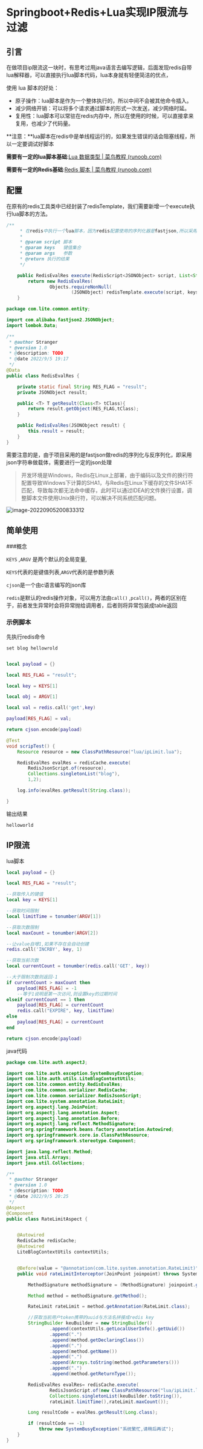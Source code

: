 # Springboot+Redis+Lua实现IP限流与过滤



## 引言

在做项目ip限流这一块时，有思考过用java语言去编写逻辑，后面发现redis自带lua解释器，可以直接执行lua脚本代码，lua本身就有轻便简洁的优点，

使用 lua 脚本的好处：

- 原子操作：lua脚本是作为一个整体执行的，所以中间不会被其他命令插入。
- 减少网络开销：可以将多个请求通过脚本的形式一次发送，减少网络时延。
- 复用性：lua脚本可以常驻在redis内存中，所以在使用的时候，可以直接拿来复用，也减少了代码量。

**注意：**lua脚本在redis中是单线程运行的，如果发生错误的话会阻塞线程，所以一定要调试好脚本

**需要有一定的lua脚本基础**:[Lua 数据类型 | 菜鸟教程 (runoob.com)](https://www.runoob.com/lua/lua-data-types.html)

**需要有一定的Redis基础**:[Redis 脚本 | 菜鸟教程 (runoob.com)](https://www.runoob.com/redis/redis-scripting.html)



## 配置

在原有的redis工具类中已经封装了redisTemplate，我们需要新增一个execute执行lua脚本的方法。

```java
/**
     * 在redis中执行一个lua脚本，因为redis配置使用的序列化器是fastjson,所以采用json格式来进行序列化
     *
     * @param script 脚本
     * @param keys   键值集合
     * @param args   参数
     * @return 执行的结果
     */

    public RedisEvalRes execute(RedisScript<JSONObject> script, List<String> keys, Object... args) {
        return new RedisEvalRes(
                Objects.requireNonNull(
                        (JSONObject) redisTemplate.execute(script, keys, args)));
    }
```

```java
package com.lite.common.entity;

import com.alibaba.fastjson2.JSONObject;
import lombok.Data;

/**
 * @author Stranger
 * @version 1.0
 * @description: TODO
 * @date 2022/9/5 19:17
 */
@Data
public class RedisEvalRes {

    private static final String RES_FLAG = "result";
    private JSONObject result;

    public <T> T getResult(Class<T> tClass){
        return result.getObject(RES_FLAG,tClass);
    }

    public RedisEvalRes(JSONObject result) {
        this.result = result;
    }
}

```

需要注意的是，由于项目采用的是fastjson做redis的序列化与反序列化，即采用json字符串做载体，需要进行一定的json处理



> 开发环境是Windows，Redis在Linux上部署，由于编码以及文件的换行符配置导致Windows下计算的SHA1，与Redis在Linux下缓存的文件SHA1不匹配，导致每次都无法命中缓存，此时可以通过IDEA的文件换行设置，调整脚本文件使用Unix换行符，可以解决不同系统匹配问题。

![image-20220905200833312](assets/Redis%E8%84%9A%E6%9C%AC/image-20220905200833312.png)

## 简单使用



###概念

`KEYS` ,`ARGV` 是两个默认的全局变量,

`KEYS`代表的是键值列表,`ARGV`代表的是参数列表

`cjson`是一个由c语言编写的json库

`redis`是默认的redis操作对象，可以用方法由`call()` ,`pcall()`，两者的区别在于，前者发生异常时会将异常抛给调用者，后者则将异常包装成table返回



### 示例脚本

先执行redis命令

```
set blog hellowrold
```

```lua

local payload = {}

local RES_FLAG = "result";

local key = KEYS[1]

local obj = ARGV[1]

local val = redis.call('get',key)

payload[RES_FLAG] = val;

return cjson.encode(payload)

```

```java
@Test
void scripTest() {
    Resource resource = new ClassPathResource("lua/ipLimit.lua");

    RedisEvalRes evalRes = redisCache.execute(
        RedisJsonScript.of(resource),
        Collections.singletonList("blog"),
        1,2);

    log.info(evalRes.getResult(String.class));

}
```

输出结果

```
helloworld
```



## IP限流



lua脚本

```lua
local payload = {}

local RES_FLAG = "result";

--获取传入的键值
local key = KEYS[1]

--获取时间限制
local limitTime = tonumber(ARGV[1])

--获取次数限制
local maxCount = tonumber(ARGV[2])

--让value自增1,如果不存在会自动创建
redis.call('INCRBY', key, 1)

--获取当前次数
local currentCount = tonumber(redis.call('GET', key))

--大于限制次数则返回-1
if currentCount > maxCount then
    payload[RES_FLAG] = -1
    --等于1说明是第一次访问,则设置key的过期时间
elseif currentCount == 1 then
    payload[RES_FLAG] = currentCount
    redis.call("EXPIRE", key, limitTime)
else
    payload[RES_FLAG] = currentCount
end

return cjson.encode(payload)

```



java代码

```java
package com.lite.auth.aspectJ;

import com.lite.auth.exception.SystemBusyException;
import com.lite.auth.utils.LiteBlogContextUtils;
import com.lite.common.entity.RedisEvalRes;
import com.lite.common.serializer.RedisCache;
import com.lite.common.serializer.RedisJsonScript;
import com.lite.system.annotation.RateLimit;
import org.aspectj.lang.JoinPoint;
import org.aspectj.lang.annotation.Aspect;
import org.aspectj.lang.annotation.Before;
import org.aspectj.lang.reflect.MethodSignature;
import org.springframework.beans.factory.annotation.Autowired;
import org.springframework.core.io.ClassPathResource;
import org.springframework.stereotype.Component;

import java.lang.reflect.Method;
import java.util.Arrays;
import java.util.Collections;

/**
 * @author Stranger
 * @version 1.0
 * @description: TODO
 * @date 2022/9/5 20:25
 */
@Aspect
@Component
public class RateLimitAspect {


    @Autowired
    RedisCache redisCache;
    @Autowired
    LiteBlogContextUtils contextUtils;


    @Before(value = "@annotation(com.lite.system.annotation.RateLimit)")
    public void rateLimitInterceptor(JoinPoint joinpoint) throws SystemBusyException {

        MethodSignature methodSignature = (MethodSignature) joinpoint.getSignature();

        Method method = methodSignature.getMethod();

        RateLimit rateLimit = method.getAnnotation(RateLimit.class);

        //获取当前用户token携带的uuid与方法名拼接成redis key
        StringBuilder keuBuilder = new StringBuilder()
                .append(contextUtils.getLocalUserInfo().getUuid())
                .append(".")
                .append(method.getDeclaringClass())
                .append(".")
                .append(method.getName())
                .append(".")
                .append(Arrays.toString(method.getParameters()))
                .append(".")
                .append(method.getReturnType());

        RedisEvalRes evalRes= redisCache.execute(
                RedisJsonScript.of(new ClassPathResource("lua/ipLimit.lua")),
                Collections.singletonList(keuBuilder.toString()),
                rateLimit.limitTime(),rateLimit.maxCount());

        Long resultCode = evalRes.getResult(Long.class);

        if (resultCode == -1)
            throw new SystemBusyException("系统繁忙,请稍后再试");
    }
}

```

